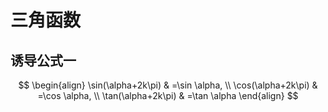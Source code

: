 # 三角函数

## 诱导公式一

$$
\begin{align}
\sin(\alpha+2k\pi) & =\sin \alpha, \\
\cos(\alpha+2k\pi) & =\cos \alpha, \\
\tan(\alpha+2k\pi) & =\tan \alpha 
\end{align}
$$
